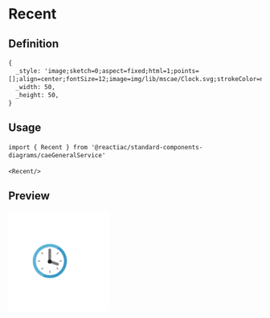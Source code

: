 # Recent

## Definition

```
{
  _style: 'image;sketch=0;aspect=fixed;html=1;points=[];align=center;fontSize=12;image=img/lib/mscae/Clock.svg;strokeColor=none;',
  _width: 50,
  _height: 50,
}
```

## Usage

```
import { Recent } from '@reactiac/standard-components-diagrams/caeGeneralService'

<Recent/>
```

## Preview

<img src="./recent.png" width="200"/>
